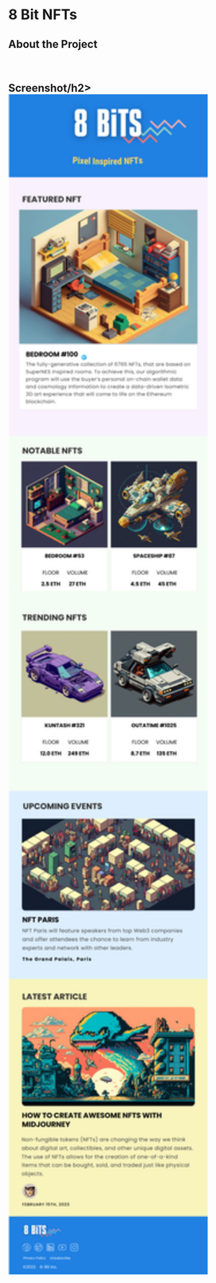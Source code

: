 
<h1>8 Bit NFTs</h1>

<h2>About the Project</h2>

<br/>
<h2>Screenshot/h2>
<img src="./images/8 Bits.png" width="400px" height="auto"></img>
